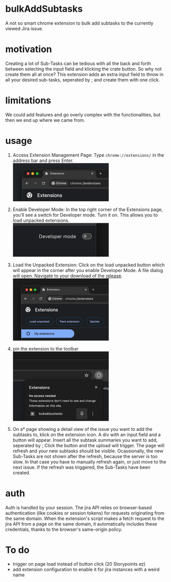 # bulkAddSubtasks

A not so smart chrome extension to bulk add subtasks to the currently viewed Jira issue.

# motivation

Creating a lot of Sub-Tasks can be tedious with all the back and forth between selecting the input field and klicking the crate button. So why not create them all at once?
This extension adds an extra input field to throw in all your desired sub-tasks, seperated by ; and create them with one click.

# limitations

We could add features and go overly complex with the functionalities, but then we end up where we came from.

# usage

1. Access Extension Management Page: Type `chrome://extensions/` in the address bar and press Enter.<br>
   <img src="./docs/images/chrome-extension-manager.png" width="300">

2. Enable Developer Mode: In the top right corner of the Extensions page, you’ll see a switch for Developer mode. Turn it on. This allows you to load unpacked extensions.<br>
   <img src="./docs/images/chrome-developer-mode.png" width="300">

3. Load the Unpacked Extension: Click on the load unpacked button which will appear in the corner after you enable Developer Mode. A file dialog will open. Navigate to your download of the [release](https://github.com/vanprime/bulkAddSubtasks/releases).<br>
   <img src="./docs/images/chrome-load-unpacked.png" width="300">

4. pin the extension to the toolbar<br>
   <img src="./docs/images/chrome-pin-extension.png" width="300">

5. On a\* page showing a detail view of the issue you want to add the subtasks to, klick on the extension icon. A div with an input field and a button will appear. Insert all the subtask summaries you want to add, seperated by ;
   Click the button and the upload will trigger. The page will refresh and your new subtasks should be visible. Ocassionally, the new Sub-Tasks are not shown after the refresh, because the server is too slow. In that case you have to manually refresh again, or just move to the next issue. If the refresh was triggered, the Sub-Tasks have been created.

# auth

Auth is handled by your session. The jira API relies on browser-based authentication (like cookies or session tokens) for requests originating from the same domain. When the extension's script makes a fetch request to the jira API from a page on the same domain, it automatically includes these credentials, thanks to the browser's same-origin policy.

# To do

- trigger on page load instead of button click (20 Storypoints ez)
- add extension configuration to enable it for jira instances with a weird name